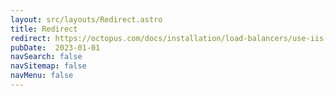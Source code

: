 ```yaml
---
layout: src/layouts/Redirect.astro
title: Redirect
redirect: https://octopus.com/docs/installation/load-balancers/use-iis-as-reverse-proxy
pubDate:  2023-01-01
navSearch: false
navSitemap: false
navMenu: false
---
```

